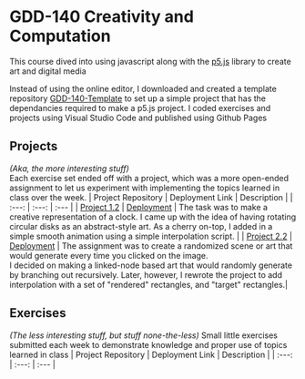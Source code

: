 # GDD-140 Creativity and Computation
This course dived into using javascript along with the [p5.js](https://p5js.org/) library to create art and digital media

Instead of using the online editor, I downloaded and created a template repository [GDD-140-Template](https://github.com/LittleTealeaf/GDD-140-Template) to set up a simple project that has the dependancies required to make a p5.js project. I coded exercises and projects using Visual Studio Code and published using Github Pages

## Projects
*(Aka, the more interesting stuff)*  
Each exercise set ended off with a project, which was a more open-ended assignment to let us experiment with implementing the topics learned in class over the week.
| Project Repository | Deployment Link | Description |
| :---: | :---: | :--- |
| [Project 1.2](https://github.com/LittleTealeaf/GDD-140-Project-1.2) | [Deployment](https://littletealeaf.github.io/GDD-140-Project-1.2/) | The task was to make a creative representation of a clock. I came up with the idea of having rotating circular disks as an abstract-style art. As a cherry on-top, I added in a simple smooth animation using a simple interpolation script. |
| [Project 2.2](https://github.com/LittleTealeaf/GDD-140-Project-2.2) | [Deployment](https://littletealeaf.github.io/GDD-140-Project-2.2/) | The assignment was to create a randomized scene or art that would generate every time you clicked on the image.<br>I decided on making a linked-node based art that would randomly generate by branching out recursively. Later, however, I rewrote the project to add interpolation with a set of "rendered" rectangles, and "target" rectangles.|

## Exercises
*(The less interesting stuff, but stuff none-the-less)*
Small little exercises submitted each week to demonstrate knowledge and proper use of topics learned in class
| Project Repository | Deployment Link | Description |
| :---: | :---: | :--- |
